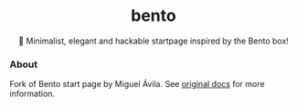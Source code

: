 <div align="center">
  <h1 align="center">bento</h1>
  <p align="center">
    🍱 Minimalist, elegant and hackable startpage inspired by the Bento box!
  </p>
</div>

### About

Fork of Bento start page by Miguel Ávila. See [original docs][docs-url] for more information.

[docs-url]: https://github.com/chrisfrazier0/bento/tree/master/docs
